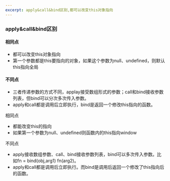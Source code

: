 ```yaml
---
excerpt: apply&call&bind区别,都可以改变this对象指向
---
```

### apply&call&bind区别

#### 相同点

- 都可以改变this对象指向
- 第一个参数都是this要指向的对象，如果这个参数为null、undefined，则默认this指向全局

#### 不同点

- 三者传递参数的方式不同，applay接受数组形式的参数；call和bind接收参数列表，但bind可以分次多次传入参数。
- apply和call都是调用后立即执行，bind是返回一个修改this指向的函数。

相同点

- 都能改变this的指向
- 如果第一个参数为null、undefined则函数内的this指向window

不同点

- apply接收数组参数、call、bind接收参数列表，bind可以多次传入参数。比如fn = bind(obj,arg1) fn(arg2)。
- apply和call都是调用后立即执行。而bind是调用后返回一个修改了this指向后的函数。